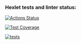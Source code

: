 ### Hexlet tests and linter status:
[![Actions Status](https://github.com/Kverde/python-project-lvl2/workflows/hexlet-check/badge.svg)](https://github.com/Kverde/python-project-lvl2/actions)

[![Test Coverage](https://api.codeclimate.com/v1/badges/5532f804e1723e7f0917/test_coverage)](https://codeclimate.com/github/Kverde/python-project-lvl2/test_coverage)

[![tests](https://github.com/Kverde/python-project-lvl2/actions/workflows/tests.yml/badge.svg)](https://github.com/Kverde/python-project-lvl2/actions/workflows/tests.yml)